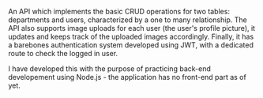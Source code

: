An API which implements the basic CRUD operations for two tables: departments and users, characterized by a one to many relationship.
The API also supports image uploads for each user (the user's profile picture), it updates and keeps track of the uploaded images accordingly.
Finally, it has a barebones authentication system developed using JWT, with a dedicated route to check the logged in user.

I have developed this with the purpose of practicing back-end developement using Node.js - the application has no front-end part as of yet.